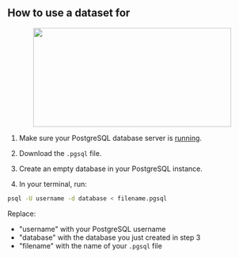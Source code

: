 ## How to use a dataset for

<div align="center">
	<img width="400" height="200" src="https://i.imgur.com/hoDcvk1.png">
	<br>
</div>

1. Make sure your PostgreSQL database server is [running](https://tableplus.com/blog/2018/10/how-to-start-stop-restart-postgresql-server.html).

2. Download the `.pgsql` file.

3. Create an empty database in your PostgreSQL instance.

4. In your terminal, run:

```sh
psql -U username -d database < filename.pgsql 
```

Replace: 
- "username" with your PostgreSQL username
- "database" with the database you just created in step 3
- "filename" with the name of your `.pgsql` file